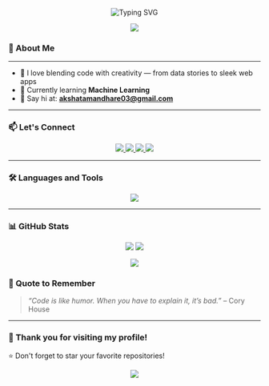 <!-- Banner -->
<p align="center">
  <img src="https://readme-typing-svg.demolab.com?font=Arial&size=24&duration=3000&color=000000&center=true&vCenter=true&multiline=true&width=700&height=100&lines=Hi+%F0%9F%91%8B%2C+I'm+Akshata+Mandhare;Developer+%7C+ML+Learner+%7C+Tech+Enthusiast" alt="Typing SVG" />
</p>

<!-- Wave Banner -->
<p align="center">
  <img src="https://capsule-render.vercel.app/api?type=waving&color=0:6a11cb,100:2575fc&height=150&section=header&text=Welcome+to+My+GitHub!&fontSize=35&fontColor=fff&animation=fadeIn" />
</p>

### 🌟 About Me
---
- 🎨 I love blending code with creativity — from data stories to sleek web apps  
- 🌱 Currently learning **Machine Learning**  
- 💌 Say hi at: **akshatamandhare03@gmail.com**  
---

### 📫 Let's Connect

<p align="center">
  <a href="mailto:akshatamandhare03@gmail.com">
    <img src="https://img.shields.io/badge/Gmail-D14836?style=for-the-badge&logo=gmail&logoColor=white"/>
  </a>
  <a href="https://www.linkedin.com/in/akshata-mandhare-773833261/" target="_blank">
    <img src="https://img.shields.io/badge/LinkedIn-blue?style=for-the-badge&logo=linkedin&logoColor=white"/>
  </a>
  <a href="https://github.com/akshatamandhare">
    <img src="https://img.shields.io/badge/GitHub-100000?style=for-the-badge&logo=github&logoColor=white"/>
  </a>
  <a href="https://www.instagram.com/akshata_mandhare_03/" target="_blank">
    <img src="https://img.shields.io/badge/Instagram-E4405F?style=for-the-badge&logo=instagram&logoColor=white"/>
  </a>

</p>

---

### 🛠️ Languages and Tools
<p align="center">
  <img src="https://skillicons.dev/icons?i=python,c,cpp,html,css,js,git,github,vscode,powershell,react,supabase" />
</p>

---

### 📊 GitHub Stats

<p align="center">
  <img src="https://github-readme-stats.vercel.app/api?username=akshatamandhare&show_icons=true&theme=tokyonight&hide_border=true" />
  <img src="https://github-readme-stats.vercel.app/api/top-langs/?username=akshatamandhare&layout=compact&theme=tokyonight&hide_border=true" />
</p>

<p align="center">
  <img src="https://streak-stats.demolab.com/?user=akshatamandhare&theme=tokyonight&hide_border=true"/>
</p>


### 🧠 Quote to Remember

> *“Code is like humor. When you have to explain it, it’s bad.”* – Cory House

---

### 🙌 Thank you for visiting my profile!

⭐️ Don't forget to star your favorite repositories!

<!-- Animated Footer -->
<p align="center">
  <img src="https://capsule-render.vercel.app/api?type=waving&color=0:6a11cb,100:2575fc&height=120&section=footer"/>
</p>
